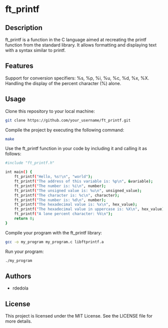 # ft_printf
## Description
ft_printf is a function in the C language aimed at recreating the printf function from the standard library. It allows formatting and displaying text with a syntax similar to printf.

## Features
Support for conversion specifiers: %s, %p, %i, %u, %c, %d, %x, %X.
Handling the display of the percent character (%) alone.
## Usage
Clone this repository to your local machine:
```bash
git clone https://github.com/your_username/ft_printf.git
```
Compile the project by executing the following command:
```bash
make
```
Use the ft_printf function in your code by including it and calling it as follows:
```bash
#include "ft_printf.h"

int main() {
    ft_printf("Hello, %s!\n", "world");
    ft_printf("The address of this variable is: %p\n", &variable);
    ft_printf("The number is: %i\n", number);
    ft_printf("The unsigned value is: %u\n", unsigned_value);
    ft_printf("The character is: %c\n", character);
    ft_printf("The number is: %d\n", number);
    ft_printf("The hexadecimal value is: %x\n", hex_value);
    ft_printf("The hexadecimal value in uppercase is: %X\n", hex_value);
    ft_printf("A lone percent character: %%\n");
    return 0;
}
```
Compile your program with the ft_printf library:
```bash
gcc -o my_program my_program.c libftprintf.a
```
Run your program:
```bash
./my_program
```

## Authors
- rdedola
## License
This project is licensed under the MIT License. See the LICENSE file for more details.

